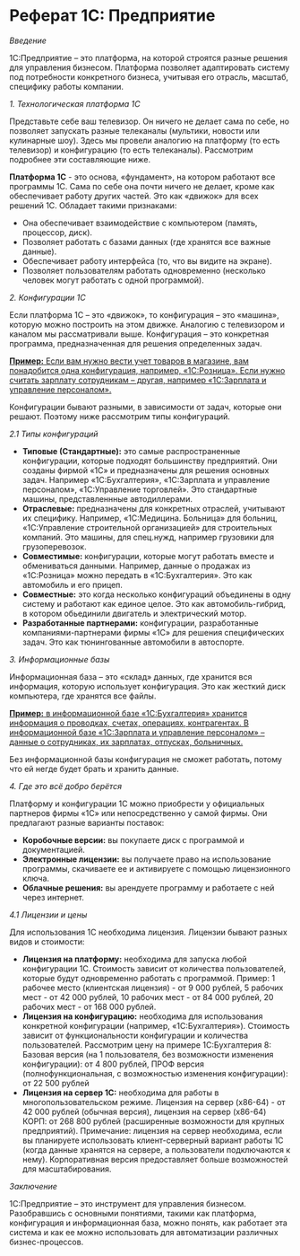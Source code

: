 # **Реферат 1С: Предприятие**
*Введение*

1С:Предприятие – это платформа, на которой строятся разные решения для управления бизнесом. Платформа позволяет адаптировать систему под потребности конкретного бизнеса, учитывая его отрасль, масштаб, специфику работы компании. 

*1. Технологическая платформа 1С*

Представьте себе ваш телевизор. Он ничего не делает сама по себе, но позволяет запускать разные телеканалы (мультики, новости или кулинарные шоу). Здесь мы провели аналогию на платформу (то есть телевизор) и конфигурацию (то есть телеканалы). Рассмотрим подробнее эти составляющие ниже.

**Платформа 1С** - это основа, «фундамент», на котором работают все программы 1С. Сама по себе она почти ничего не делает, кроме как обеспечивает работу других частей. Это как «движок» для всех решений 1С. Обладает такими признаками:

*   Она обеспечивает взаимодействие с компьютером (память, процессор, диск).
*   Позволяет работать с базами данных (где хранятся все важные данные).
*   Обеспечивает работу интерфейса (то, что вы видите на экране).
*   Позволяет пользователям работать одновременно (несколько человек могут работать с одной программой).

*2. Конфигурации 1С*

Если платформа 1С – это «движок», то конфигурация – это «машина», которую можно построить на этом движке. Аналогию с телевизором и каналом мы рассматривали выше. Конфигурация – это конкретная программа, предназначенная для решения определенных задач.

<u>**Пример:** Если вам нужно вести учет товаров в магазине, вам понадобится одна конфигурация, например, «1С:Розница». Если нужно считать зарплату сотрудникам – другая, например «1С:Зарплата и управление персоналом».</u>

Конфигурации бывают разными, в зависимости от задач, которые они решают. Поэтому ниже рассмотрим типы конфигураций.

*2.1 Типы конфигураций*

*   **Типовые (Стандартные):** это самые распространенные конфигурации, которые подходят большинству предприятий. Они созданы фирмой «1С» и предназначены для решения основных задач. Например «1С:Бухгалтерия», «1С:Зарплата и управление персоналом», «1С:Управление торговлей». Это стандартные машины, представленнные автодиллерами.
*   **Отраслевые:** предназначены для конкретных отраслей, учитывают их специфику. Например, «1С:Медицина. Больница» для больниц, «1С:Управление строительной организацией» для строительных компаний. Это машины, для спец.нужд, например грузовики для грузоперевозок.
*   **Совместимые:** конфигурации, которые могут работать вместе и обмениваться данными. Например, данные о продажах из «1С:Розница» можно передать в «1С:Бухгалтерия». Это как автомобиль и его прицеп. 
*   **Совместные:** это когда несколько конфигураций объединены в одну систему и работают как единое целое. Это как автомобиль-гибрид, в котором обьединили двигатель и электрический мотор.
*   **Разработанные партнерами:** конфигурации, разработанные компаниями-партнерами фирмы «1С» для решения специфических задач. Это как тюнингованные автомобили в автоспорте. 

*3. Информационные базы*

Информационная база – это «склад» данных, где хранится вся информация, которую использует конфигурация. Это как жесткий диск компьютера, где хранятся все файлы. 

<u>**Пример:** в информационной базе «1С:Бухгалтерия» хранится информация о проводках, счетах, операциях, контрагентах. В информационной базе «1С:Зарплата и управление персоналом» – данные о сотрудниках, их зарплатах, отпусках, больничных. </u>

Без информационной базы конфигурация не сможет работать, потому что ей негде будет брать и хранить данные.

*4. Где это всё добро берётся*

Платформу и конфигурации 1С можно приобрести у официальных партнеров фирмы «1С» или непосредственно у самой фирмы. Они предлагают разные варианты поставок:

*   **Коробочные версии:** вы покупаете диск с программой и документацией. 
*   **Электронные лицензии:** вы получаете право на использование программы, скачиваете ее и активируете с помощью лицензионного ключа. 
*   **Облачные решения:** вы арендуете программу и работаете с ней через интернет. 

*4.1 Лицензии и цены*

Для использования 1С необходима лицензия. Лицензии бывают разных видов и стоимости:

* **Лицензия на платформу:** необходима для запуска любой конфигурации 1С. Стоимость зависит от количества пользователей, которые будут одновременно работать с программой. Пример: 1 рабочее место (клиентская лицензия) - от 9 000 рублей, 5 рабочих мест - от 42 000 рублей, 10 рабочих мест - от 84 000 рублей, 20 рабочих мест - от 168 000 рублей.
* **Лицензия на конфигурацию:** необходима для использования конкретной конфигурации (например, «1С:Бухгалтерия»). Стоимость зависит от функциональности конфигурации и количества пользователей. Рассмотрим цену на примере 1С:Бухгалтерия 8: Базовая версия (на 1 пользователя, без возможности изменения конфигурации): от 4 800 рублей, ПРОФ версия (полнофункциональная, с возможностью изменения конфигурации): от 22 500 рублей
* **Лицензия на сервер 1С:** необходима для работы в многопользовательском режиме. Лицензия на сервер (x86-64) - от 42 000 рублей (обычная версия), лицензия на сервер (x86-64) КОРП: от 268 800 рублей (расширенные возможности для крупных предприятий).
Примечание: лицензия на сервер необходима, если вы планируете использовать клиент-серверный вариант работы 1С (когда данные хранятся на сервере, а пользователи подключаются к нему). Корпоративная версия предоставляет больше возможностей для масштабирования.

*Заключение*

1С:Предприятие – это инструмент для управления бизнесом. Разобравшись с основными понятиями, такими как платформа, конфигурация и информационная база, можно понять, как работает эта система и как ее можно использовать для автоматизации различных бизнес-процессов. 

